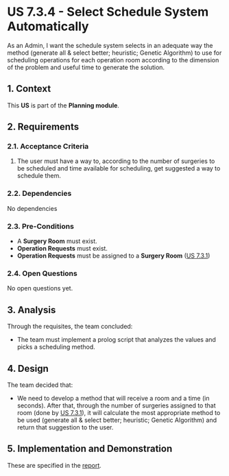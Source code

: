 # US 7.3.4 - Select Schedule System Automatically

As an Admin, I want the schedule system selects in an adequate way the method (generate all & select better; heuristic; Genetic Algorithm) to use for scheduling operations for each operation room according to the dimension of the problem and useful time to generate the solution.

## 1. Context

This **US** is part of the **Planning module**.

## 2. Requirements

### 2.1. Acceptance Criteria

1. The user must have a way to, according to the number of surgeries to be scheduled and time available for scheduling, get suggested a way to schedule them.

### 2.2. Dependencies

No dependencies

### 2.3. Pre-Conditions

* A **Surgery Room** must exist.
* **Operation Requests** must exist.
* **Operation Requests** must be assigned to a **Surgery Room** ([US 7.3.1](../7-3-1/readme.md))

### 2.4. Open Questions

No open questions yet.

## 3. Analysis

Through the requisites, the team concluded:
* The team must implement a prolog script that analyzes the values and picks a scheduling method.

## 4. Design

The team decided that:
* We need to develop a method that will receive a room and a time (in seconds). After that, through the number of surgeries assigned to that room (done by [US 7.3.1](../7-3-1/readme.md)), it will calculate the most appropriate method to be used (generate all & select better; heuristic; Genetic Algorithm) and return that suggestion to the user.

## 5. Implementation and Demonstration

These are specified in the [report](Report.pdf).
